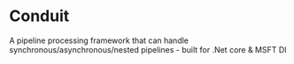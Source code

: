 # Conduit
A pipeline processing framework that can handle synchronous/asynchronous/nested pipelines - built for .Net core &amp; MSFT DI
